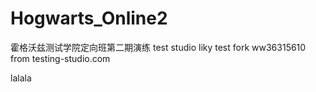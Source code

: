 # Hogwarts_Online2

霍格沃兹测试学院定向班第二期演练
test studio
liky test fork
ww36315610
from testing-studio.com

lalala
